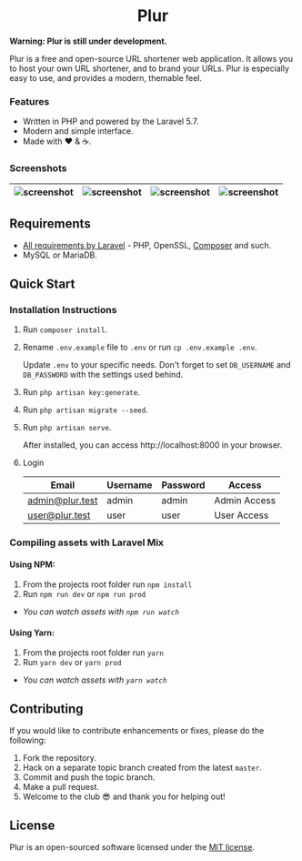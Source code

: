 <h1 align="center">Plur</h1>

**Warning: Plur is still under development.**

Plur is a free and open-source URL shortener web application. It allows you to host your own URL shortener, and to brand your URLs. Plur is especially easy to use, and provides a modern, themable feel.

### Features
* Written in PHP and powered by the Laravel 5.7.
* Modern and simple interface.
* Made with :heart: &amp; :coffee:.

### Screenshots

| ![screenshot](https://i.imgur.com/KrLJEd1.jpg) | ![screenshot](https://i.imgur.com/xUjlqEg.jpg) | ![screenshot](https://i.imgur.com/n3NVd52.jpg) | ![screenshot](https://i.imgur.com/imRINvR.jpg) |
|-|-|-|-|


## Requirements
- [All requirements by Laravel](https://laravel.com/docs/installation#server-requirements) - PHP, OpenSSL, [Composer](https://getcomposer.org/) and such.
- MySQL or MariaDB.


## Quick Start
### Installation Instructions
1. Run `composer install`.

2. Rename `.env.example` file to `.env` or run `cp .env.example .env`.

   Update `.env` to your specific needs. Don't forget to set `DB_USERNAME` and `DB_PASSWORD` with the settings used behind.

3. Run `php artisan key:generate`.

4. Run `php artisan migrate --seed`.

5. Run `php artisan serve`.

   After installed, you can access http://localhost:8000 in your browser.

6. Login

   | Email           | Username | Password | Access       |
   |-----------------|----------|----------|--------------|
   | admin@plur.test | admin    | admin    | Admin Access |
   | user@plur.test  | user     | user     | User Access  |

### Compiling assets with Laravel Mix
#### Using NPM:
1. From the projects root folder run `npm install`
2. Run `npm run dev` or `npm run prod`
  * *You can watch assets with `npm run watch`*

#### Using Yarn:
1. From the projects root folder run `yarn`
2. Run `yarn dev` or `yarn prod`
  * *You can watch assets with `yarn watch`*


## Contributing
If you would like to contribute enhancements or fixes, please do the following:

1. Fork the repository.
2. Hack on a separate topic branch created from the latest `master`.
3. Commit and push the topic branch.
4. Make a pull request.
5. Welcome to the club :sunglasses: and thank you for helping out!


## License
Plur is an open-sourced software licensed under the [MIT license](https://github.com/realodix/plur/blob/master/LICENSE).
